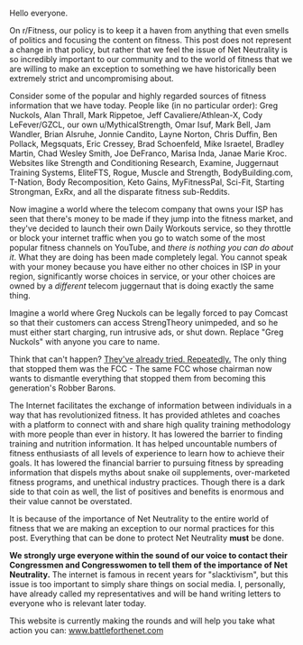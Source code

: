 Hello everyone.

On r/Fitness, our policy is to keep it a haven from anything that even smells of politics and focusing the content on fitness. This post does not represent a change in that policy, but rather that we feel the issue of Net Neutrality is so incredibly important to our community and to the world of fitness that we are willing to make an exception to something we have historically been extremely strict and uncompromising about.

Consider some of the popular and highly regarded sources of fitness information that we have today. People like (in no particular order): Greg Nuckols, Alan Thrall, Mark Rippetoe, Jeff Cavaliere/Athlean-X, Cody LeFever/GZCL, our own u/MythicalStrength, Omar Isuf, Mark Bell, Jam Wandler, Brian Alsruhe, Jonnie Candito, Layne Norton, Chris Duffin, Ben Pollack, Megsquats, Eric Cressey, Brad Schoenfeld, Mike Israetel, Bradley Martin, Chad Wesley Smith, Joe DeFranco, Marisa Inda, Janae Marie Kroc. Websites like Strength and Conditioning Research, Examine, Juggernaut Training Systems, EliteFTS, Rogue, Muscle and Strength, BodyBuilding.com, T-Nation, Body Recomposition, Keto Gains, MyFitnessPal, Sci-Fit, Starting Strongman, ExRx, and all the disparate fitness sub-Reddits.

Now imagine a world where the telecom company that owns your ISP has seen that there's money to be made if they jump into the fitness market, and they've decided to launch their own Daily Workouts service, so they throttle or block your internet traffic when you go to watch some of the most popular fitness channels on YouTube, and *there is nothing you can do about it*. What they are doing has been made completely legal. You cannot speak with your money because you have either no other choices in ISP in your region, significantly worse choices in service, or your other choices are owned by a *different* telecom juggernaut that is doing exactly the same thing.

Imagine a world where Greg Nuckols can be legally forced to pay Comcast so that their customers can access StrengTheory unimpeded, and so he must either start charging, run intrusive ads, or shut down. Replace "Greg Nuckols" with anyone you care to name.

Think that can't happen? [They've already tried. Repeatedly.](http://archive.is/y8e4H) The only thing that stopped them was the FCC - The same FCC whose chairman now wants to dismantle everything that stopped them from becoming this generation's Robber Barons.

The Internet facilitates the exchange of information between individuals in a way that has revolutionized fitness. It has provided athletes and coaches with a platform to connect with and share high quality training methodology with more people than ever in history. It has lowered the barrier to finding  training and nutrition information. It has helped uncountable numbers of fitness enthusiasts of all levels of experience to learn how to achieve their goals. It has lowered the financial barrier to pursuing fitness by spreading information that dispels myths about snake oil supplements, over-marketed fitness programs, and unethical industry practices. Though there is a dark side to that coin as well, the list of positives and benefits is enormous and their value cannot be overstated.

It is because of the importance of Net Neutrality to the entire world of fitness that we are making an exception to our normal practices for this post. Everything that can be done to protect Net Neutrality **must** be done.

**We strongly urge everyone within the sound of our voice to contact their Congressmen and Congresswomen to tell them of the importance of Net Neutrality.** The internet is famous in recent years for "slacktivism", but this issue is too important to simply share things on social media. I, personally, have already called my representatives and will be hand writing letters to everyone who is relevant later today.

This website is currently making the rounds and will help you take what action you can: www.battleforthenet.com
